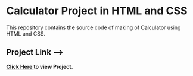 # Calculator Project in HTML and CSS
This repository contains the source code of  making of Calculator using HTML and CSS.
<br>
<h2>Project Link --></h2><span><a href="https://aniketkumar7.github.io/Calculator-Project-in-HTML-and-CSS/"  target="_blank"><b>Click Here<b> </a> to view Project.</span>
